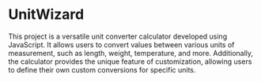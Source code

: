 # UnitWizard
This project is a versatile unit converter calculator developed using JavaScript. It allows users to convert values between various units of measurement, such as length, weight, temperature, and more. Additionally, the calculator provides the unique feature of customization, allowing users to define their own custom conversions for specific units.
